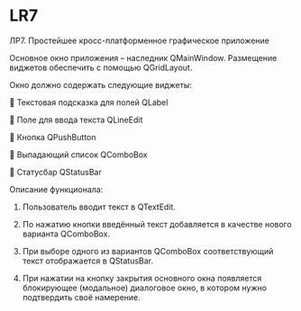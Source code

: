 # LR7

ЛР7. Простейшее кросс-платформенное графическое приложение

Основное окно приложения – наследник QMainWindow. Размещение виджетов обеспечить
с помощью QGridLayout.

Окно должно содержать следующие виджеты:

   Текстовая подсказка для полей QLabel

   Поле для ввода текста QLineEdit

   Кнопка QPushButton

   Выпадающий список QComboBox

   Статусбар QStatusBar

Описание функционала:

1. Пользователь вводит текст в QTextEdit.

2. По нажатию кнопки введённый текст добавляется в качестве нового варианта
QComboBox.

3. При выборе одного из вариантов QComboBox соответствующий текст отображается
в QStatusBar.

4. При нажатии на кнопку закрытия основного окна появляется блокирующее
(модальное) диалоговое окно, в котором нужно подтвердить своё намерение.
